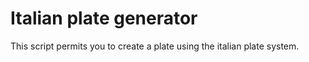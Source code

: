# Italian plate generator

This script permits you to create a plate using the italian plate system.